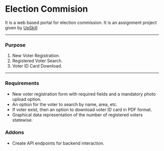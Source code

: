 # Election Commision
It is a web based portal for election commission.
It is an assignment project given by [UpSkill](https://upskill.techzillaindia.com/)

----

### Purpose

  1. New Voter Registration.
  2. Registered Voter Search.
  3. Voter ID Card Download.
  
----

### Requirements

  - New voter registration form with required fields and a mandatory photo upload option.
  - An option for the voter to search by name, area, etc.
  - If voter exist, then an option to download voter ID card in PDF format.
  - Graphical data representation of the number of registered voters statewise.
  
### Addons
  
  - Create API endpoints for backend interaction.
